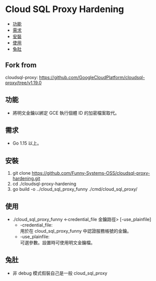 
# Cloud SQL Proxy Hardening

+ [功能](#功能)
+ [需求](#需求)
+ [安裝](#安裝)
+ [使用](#使用)
+ [兔肚](#兔肚)
## Fork from
cloudsql-proxy: https://github.com/GoogleCloudPlatform/cloudsql-proxy/tree/v1.19.0
## 功能
+ 將明文金鑰以綁定 GCE 執行個體 ID 的加密檔案取代。
## 需求
+ Go 1.15 以上。
## 安裝
1. git clone https://github.com/Funny-Systems-OSS/cloudsql-proxy-hardening.git
2. cd ./cloudsql-proxy-hardening
3. go build -o ../cloud_sql_proxy_funny ./cmd/cloud_sql_proxy/
## 使用
+ ./cloud_sql_proxy_funny <-credential_file 金鑰路徑> [-use_plainfile]
  + -credential_file:\
    用於在 cloud_sql_proxy_funny 中認證服務帳號的金鑰。
  + -use_plainfile:\
    可選參數。設置時可使用明文金鑰檔。
## 兔肚
+ 非 debug 模式假裝自己是一般 cloud_sql_proxy
